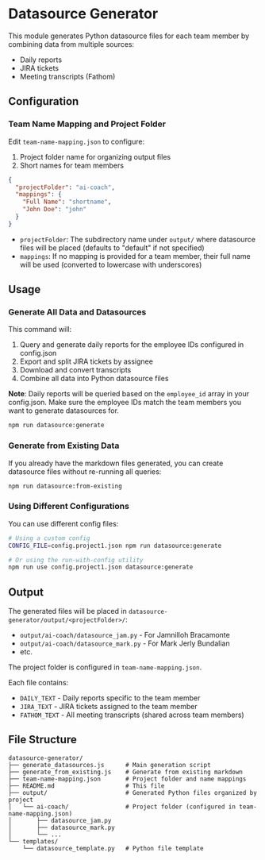 # Datasource Generator

This module generates Python datasource files for each team member by combining data from multiple sources:
- Daily reports
- JIRA tickets
- Meeting transcripts (Fathom)

## Configuration

### Team Name Mapping and Project Folder

Edit `team-name-mapping.json` to configure:
1. Project folder name for organizing output files
2. Short names for team members

```json
{
  "projectFolder": "ai-coach",
  "mappings": {
    "Full Name": "shortname",
    "John Doe": "john"
  }
}
```

- `projectFolder`: The subdirectory name under `output/` where datasource files will be placed (defaults to "default" if not specified)
- `mappings`: If no mapping is provided for a team member, their full name will be used (converted to lowercase with underscores)

## Usage

### Generate All Data and Datasources

This command will:
1. Query and generate daily reports for the employee IDs configured in config.json
2. Export and split JIRA tickets by assignee
3. Download and convert transcripts
4. Combine all data into Python datasource files

**Note**: Daily reports will be queried based on the `employee_id` array in your config.json. Make sure the employee IDs match the team members you want to generate datasources for.

```bash
npm run datasource:generate
```

### Generate from Existing Data

If you already have the markdown files generated, you can create datasource files without re-running all queries:

```bash
npm run datasource:from-existing
```

### Using Different Configurations

You can use different config files:

```bash
# Using a custom config
CONFIG_FILE=config.project1.json npm run datasource:generate

# Or using the run-with-config utility
npm run use config.project1.json datasource:generate
```

## Output

The generated files will be placed in `datasource-generator/output/<projectFolder>/`:
- `output/ai-coach/datasource_jam.py` - For Jamnilloh Bracamonte
- `output/ai-coach/datasource_mark.py` - For Mark Jerly Bundalian
- etc.

The project folder is configured in `team-name-mapping.json`.

Each file contains:
- `DAILY_TEXT` - Daily reports specific to the team member
- `JIRA_TEXT` - JIRA tickets assigned to the team member
- `FATHOM_TEXT` - All meeting transcripts (shared across team members)

## File Structure

```
datasource-generator/
├── generate_datasources.js      # Main generation script
├── generate_from_existing.js    # Generate from existing markdown
├── team-name-mapping.json       # Project folder and name mappings
├── README.md                    # This file
├── output/                      # Generated Python files organized by project
│   └── ai-coach/                # Project folder (configured in team-name-mapping.json)
│       ├── datasource_jam.py
│       ├── datasource_mark.py
│       └── ...
└── templates/
    └── datasource_template.py   # Python file template
```
